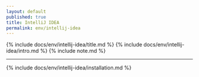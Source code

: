 ```yaml
---
layout: default
published: true
title: IntelliJ IDEA
permalink: env/intellij-idea
---
```


{% include docs/env/intellij-idea/title.md %}
{% include docs/env/intellij-idea/intro.md %}
{% include note.md %}

---

{% include docs/env/intellij-idea/installation.md %}
